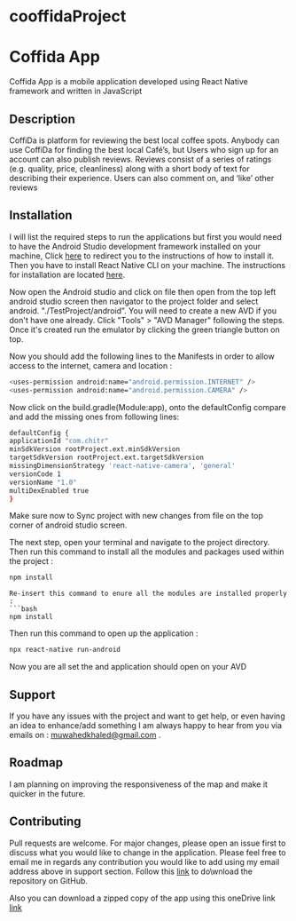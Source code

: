 # cooffidaProject
# Coffida App

Coffida App is a mobile application developed using React Native framework and written in JavaScript

## Description
CoffiDa is platform for reviewing the best local coffee spots. Anybody can use CoffiDa for finding the
best local Café’s, but Users who sign up for an account can also publish reviews. Reviews consist of a
series of ratings (e.g. quality, price, cleanliness) along with a short body of text for describing their
experience. Users can also comment on, and ‘like’ other reviews


## Installation

I will list the required steps to run the applications but first you would need to have the Android Studio development framework installed on your machine, Click [here](https://developer.android.com/studio) to redirect you to the instructions of how to install it. Then you have to install React Native CLl on your machine. The instructions for installation are located [here](https://reactnative.dev/docs/getting-started).

Now open the Android studio and click on file then open from the top left android studio screen then navigator to the project folder and select android. "./TestProject/android". You will need to create a new AVD if you don't have one already. Click "Tools" > "AVD Manager" following the steps. Once it's created run the emulator by clicking the green triangle button on top.

Now you should add the following lines to the Manifests in order to allow access to the internet, camera and location :
```bash
<uses-permission android:name="android.permission.INTERNET" />
<uses-permission android:name="android.permission.CAMERA" />

```

Now click on the build.gradle(Module:app), onto the defaultConfig compare and add the missing ones from following lines:
```bash
defaultConfig {
applicationId "com.chitr"
minSdkVersion rootProject.ext.minSdkVersion
targetSdkVersion rootProject.ext.targetSdkVersion
missingDimensionStrategy 'react-native-camera', 'general'
versionCode 1
versionName "1.0"
multiDexEnabled true
}
```
Make sure now to Sync project with new changes from file on the top corner of android studio screen.

The next step, open your terminal and navigate to the project directory. Then run this command to install all the modules and packages used within the project :

```bash
npm install
```

```
Re-insert this command to enure all the modules are installed properly :
```bash
npm install
```
Then run this command to open up the application :
```bash
npx react-native run-android
```
Now you are all set the and application should open on your AVD 

## Support
If you have any issues with the project and want to get help, or even having an idea to enhance/add something I am always happy to hear from you via emails on : muwahedkhaled@gmail.com .

## Roadmap
I am planning on improving the responsiveness of the map and make it quicker in the future. 

## Contributing
Pull requests are welcome. For major changes, please open an issue first to discuss what you would like to change in the application. Please feel free to email me in regards any contribution you would like to add using my email address above in support section. Follow this [link](https://github.com/khaled-muwahed/cooffidaProject) to do\wnload the repository on GitHub. 

Also you can download a zipped copy of the app using this oneDrive link [link](https://stummuac-my.sharepoint.com/personal/17001788_stu_mmu_ac_uk/_layouts/15/onedrive.aspx?id=%2Fpersonal%2F17001788%5Fstu%5Fmmu%5Fac%5Fuk%2FDocuments%2FMuwahedkhaled%5F17001788%2Ezip&parent=%2Fpersonal%2F17001788%5Fstu%5Fmmu%5Fac%5Fuk%2FDocuments&originalPath=aHR0cHM6Ly9zdHVtbXVhYy1teS5zaGFyZXBvaW50LmNvbS86dTovZy9wZXJzb25hbC8xNzAwMTc4OF9zdHVfbW11X2FjX3VrL0VhOVJWZE9SelJ0SHNLdVhPSGh0QVI0QnRrUzktTG5OYjFGMzZfVmxiY0tKX1E_cnRpbWU9VkNRVFpaYmEyRWc)
